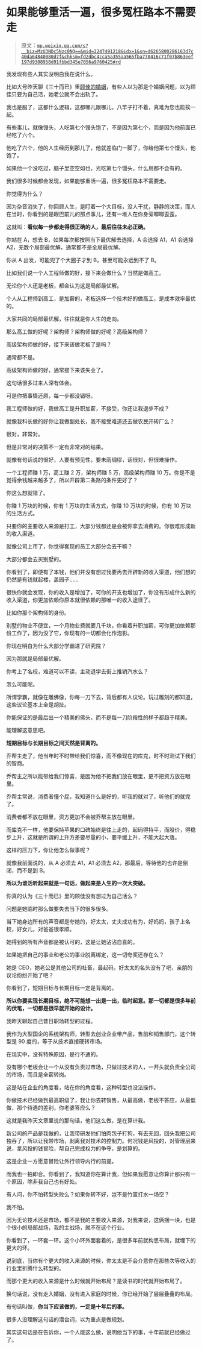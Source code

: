 # 如果能够重活一遍，很多冤枉路本不需要走

> 原文：[`mp.weixin.qq.com/s?__biz=MzU3NDc5Nzc0NQ==&mid=2247491218&idx=1&sn=d6265800286163d7c40da64840080d7f&chksm=fd2dbc4cca5a355aa565fba770416c71f07b863eef197d9308958d91fbbd345e7056a9760425#rd`](http://mp.weixin.qq.com/s?__biz=MzU3NDc5Nzc0NQ==&mid=2247491218&idx=1&sn=d6265800286163d7c40da64840080d7f&chksm=fd2dbc4cca5a355aa565fba770416c71f07b863eef197d9308958d91fbbd345e7056a9760425#rd)

我发现有些人其实没明白我在说什么。 

比如大号昨天聊《三十而已》里[顾佳的婚姻](https://mp.weixin.qq.com/s?__biz=MzU0MjYwNDU2Mw==&mid=2247491295&idx=2&sn=b39688894281ef1450cb48fa64117c2e&chksm=fb1972a3cc6efbb57f4e8d8902767d2761a7e4313761a3cc275ebdd6ab85b07932f6844e68a6&token=628661350&lang=zh_CN&scene=21#wechat_redirect)，有些人以为那是个婚姻问题，以为顾佳只要为自己活，她老公就不会出轨了。 

我也是服了，这都什么逻辑，这都哪儿跟哪儿，八竿子打不着，真难为您也能挨一起。

有些事儿，就像馒头，人吃第七个馒头饱了，不是因为第七个，而是因为他前面已经吃了六个。

他吃了六个，他的人生经历到那儿了，他就差临门一脚了，你给他第七个馒头，他饱了。 

如果他一个没吃过，脑子里空空如也，光吃第七个馒头，什么用都不会有的。

我们很多时候都会发现，如果能够重活一遍，很多冤枉路本不需要走。

你觉得为什么？

因为杂音消失了，你回顾人生，是盯着一个大目标，没人干扰，静静的决策，而人在当时，你看到的是眼巴前儿的那点事儿，还有一堆人在你身旁唧唧歪歪。 

这就叫：**看似每一步都走得很正确的人，最后往往未必正确。**

你站在 A，想去 B，如果每次都按照当下最优解去选择，A 会选择 A1，A1 会选择 A2，无数个局部最优解，通常都不是全局最优解。

你从 A 出发，可能兜了个大圈子才到 B，甚至可能永远到不了 B。

比如我们说一个人工程师做的好，接下来会做什么？当然是做高工。 

无论你个人还是老板，都会认为这是局部最优解。

个人从工程师到高工，是加薪的，老板选择一个技术好的做高工，是成本效率最优的。

大家共同的局部最优解，往往就是你人生的走向。

那么高工做的好呢？架构师？架构师做的好呢？高级架构师？

高级架构师做的好，接下来该做老板了是吗？

通常都不是。 

高级架构师做的好，通常接下来该失业了。

这句话很多过来人深有体会。

可是你把事情还原，每一步都没错呀。 

我工程师做的好，我做高工是升职加薪，不接受，你还让我退步不成？

就像我科长做的好你让我做副处长，我不接受难道还去做农民开砖厂么？ 

很对，非常对。

但是非常对的决策不一定有非常对的结果。

就像有句话说的很好，人要有预见性，要未雨绸缪，话很对，但很难操作。

一个工程师赚 1 万，高工赚 2 万，架构师赚 5 万，高级架构师赚 10 万。你是不是觉得余钱越来越多了，所以开辟第二条路的条件更好了？ 

你这么想就错了。

你赚 1 万块的时候，你有 1 万块的生活方式，你赚 10 万块的时候，你有 10 万块的生活方式。 

只要你的主要收入来源是打工，大部分钱都还是会被你拿去消费的。你很难形成新的收入渠道。

就像公司上市了，你觉得套现的员工大部分会去干嘛？

大部分都会去买别墅的。

你看到了，即便有了本钱，他们并没有想过我要再去开辟新的收入渠道，他们想的仍然是有钱就起楼，盖园子......

很快你就会发现，你的收入是增加了，可你的开支也增加了，你没有形成什么新的收入渠道，你更加依赖你原本就很依赖的那唯一的收入途径了。 

比如你那个架构师的身份。 

别墅的物业不便宜，一个月物业费就要几千块，你看着升职加薪，可你更加依赖那份工作了，因为没了它，你现有的一切都会化作泡影。 

你现在明白为什么大部分学霸进了研究院？

因为那就是局部最优解。

你考上了名校，难道可以不读，主动退学去街上推销汽水么？

怎么可能呢。

所谓学霸，就像在雕佛像，你每一刀下去，背后都有人议论。玩过雕刻的都知道，这些议论基本上全是胡扯。 

你能保证的是最后出一个精美的佛头，而不是每一刀阶段性的样子都趋于精美。 

能理解这意思吧。

**短期目标与长期目标之间天然是背离的。** 

乔帮主走了，他当年时不时带给我们惊喜，而不像现在的库克，时不时测试下我们的智商。

乔帮主之所以能带给我们惊喜，是因为他不把我们放在眼里，更不把资方放在眼里。 

乔帮主常说，消费者懂个屁，我知道什么是好的，听我的就对了，听他们的就完了。 

消费者都不放在眼里，资方更加不会被乔帮主放在眼里。 

而库克不一样，他要保持苹果的口碑始终是往上走的，起码得持平，而股价，得稳步上升，这就是所谓的上升方差要尽量的小，要平缓上升，不能大起大落。

这样的压力下，你让他怎么做事呢？ 

就像我前面说的，从 A 必须去 A1，A1 必须去 A2，那最后，等待他的也许是倒闭，而不是到 B。

**所以为谁活听起来就是一句话，做起来是人生的一次大突破。** 

你真的认为《三十而已》里的顾佳没有想过为自己活么？ 

问题是她临时那么做要失去当下的很多很多。 

当下她身边所有的声音都是夸她的，好太太，丈夫成功有为，好妈妈，孩子上名校，好女儿，对爸爸很孝顺。

她得到的所有声音都是被认可的，这是让她沾沾自喜的。 

如果她把自己的事业和老公的事业脱离绑定，这一切夸奖还存在么？

她是 CEO，她老公是其他公司的社畜，最起码，好太太的名头没有了吧，亲朋的议论纷纷开始了吧？

你看到了，短期目标与长期目标一定是背离的。 

**所以你要实现长期目标，绝不可能想一出是一出，临时起意。那一切都是很多年前的伏笔，一切都是很早就开始的设计。**

我昨天聊起自己昔日职场转型的过程。

我作为大型国企的系统架构师，转型去创业企业带产品，售前和销售部门，这个转型是 90 度的，等于从技术直接硬转市场。

在现实中，没有特殊原因，是行不通的。 

没有哪个老板会让一个从没有负责过市场，只做过技术的人，一开头就负责全公司的市场，而且是全薪转岗。 

这是站在企业的角度看，站在你的角度看，这种转型也没法操作。 

你做技术已经做到最高职级了，我让你去转销售，从最高做，老板不答应，从最低做，那个待遇的差别，你老婆答应么？ 

这就是我昨天文章里说的那句话，他们这么做，是在算计我。 

新公司的产品是我做的，让我带研发他们怕肉包子打狗，有去无回，回头我把公司独吞了，所以让我带市场，剥离我对技术的控制力。何况钱是风投的，对管理层来说，拿风投的钱冒险，帮自己完成权力的争夺，是划算的。

这是企业一方愿意冒险让外行领导内行的前提。 

而我也一拍即合。你看到了，我知道你在算计我，但如果我愿意让你算计那只有一个原因，除非我自己也有好处。 

有人问，你不怕转型失败么？如果你转不好，岂不是竹篮打水一场空？ 

我不怕。 

因为无论技术还是市场，都不是我的主要收入来源，对我来说，这俩捆一块，也是个很小的局部战场，我的主战场，就不在这个行业。

你看到了，一环套一环。这个小环外面套着的，是很多年前就构思布局，就埋下的更大的环。 

说到底，当你有个更大的收入来源的时候，你太太是不会介意你在那些次等收入的行业里折腾什么转型的。 

而那个更大的收入来源是什么时候就开始布局？是读书的时代就开始布局了。 

换句话说，没有走入婚姻，没有进入家庭的时候，你已经开始了层层叠叠的布局。 

有句话叫做，**你当下应该做的，一定是十年后的事。**

很多人没理解这句话的潜台词，以为重点是做规划。 

其实这句话是在告诉你，一个人能这么做，说明他当下的事，十年前就已经做过了。